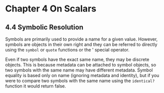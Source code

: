 Chapter 4 On Scalars
=======================

4.4 Symbolic Resolution
-----------------------

Symbols are primarily used to provide a name for a given value. However, symbols are objects in their own right and they can be referred to directly using the `symbol` or `quote` functions or the ' special operator.

Even if two symbols have the exact same name, they may be discrete objects. This is because metadata can be attached to symbol objects, so two symbols with the same name may have different metadata. Symbol equality is based only on name (ignoring metadata and identity), but if you were to compare two symbols with the same name using the `identical?` function it would return false.
